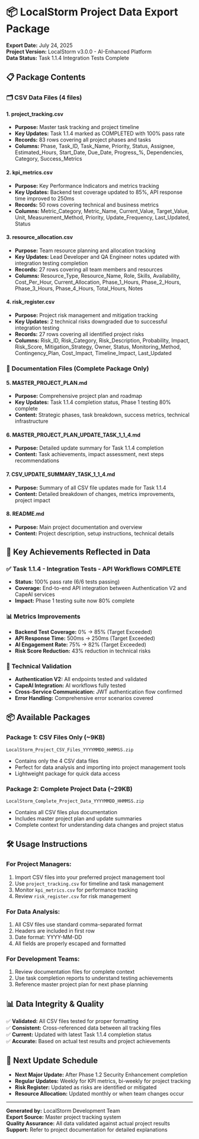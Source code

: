 # 📦 LocalStorm Project Data Export Package

**Export Date:** July 24, 2025  
**Project Version:** LocalStorm v3.0.0 - AI-Enhanced Platform  
**Data Status:** Task 1.1.4 Integration Tests Complete

## 📋 Package Contents

### 🗂️ **CSV Data Files (4 files)**

#### **1. project_tracking.csv** 
- **Purpose:** Master task tracking and project timeline
- **Key Updates:** Task 1.1.4 marked as COMPLETED with 100% pass rate
- **Records:** 83 rows covering all project phases and tasks
- **Columns:** Phase, Task_ID, Task_Name, Priority, Status, Assignee, Estimated_Hours, Start_Date, Due_Date, Progress_%, Dependencies, Category, Success_Metrics

#### **2. kpi_metrics.csv**
- **Purpose:** Key Performance Indicators and metrics tracking
- **Key Updates:** Backend test coverage updated to 85%, API response time improved to 250ms
- **Records:** 50 rows covering technical and business metrics
- **Columns:** Metric_Category, Metric_Name, Current_Value, Target_Value, Unit, Measurement_Method, Priority, Update_Frequency, Last_Updated, Status

#### **3. resource_allocation.csv**
- **Purpose:** Team resource planning and allocation tracking
- **Key Updates:** Lead Developer and QA Engineer notes updated with integration testing completion
- **Records:** 27 rows covering all team members and resources
- **Columns:** Resource_Type, Resource_Name, Role, Skills, Availability, Cost_Per_Hour, Current_Allocation, Phase_1_Hours, Phase_2_Hours, Phase_3_Hours, Phase_4_Hours, Total_Hours, Notes

#### **4. risk_register.csv**
- **Purpose:** Project risk management and mitigation tracking
- **Key Updates:** 2 technical risks downgraded due to successful integration testing
- **Records:** 27 rows covering all identified project risks
- **Columns:** Risk_ID, Risk_Category, Risk_Description, Probability, Impact, Risk_Score, Mitigation_Strategy, Owner, Status, Monitoring_Method, Contingency_Plan, Cost_Impact, Timeline_Impact, Last_Updated

### 📄 **Documentation Files (Complete Package Only)**

#### **5. MASTER_PROJECT_PLAN.md**
- **Purpose:** Comprehensive project plan and roadmap
- **Key Updates:** Task 1.1.4 completion status, Phase 1 testing 80% complete
- **Content:** Strategic phases, task breakdown, success metrics, technical infrastructure

#### **6. MASTER_PROJECT_PLAN_UPDATE_TASK_1_1_4.md**
- **Purpose:** Detailed update summary for Task 1.1.4 completion
- **Content:** Task achievements, impact assessment, next steps recommendations

#### **7. CSV_UPDATE_SUMMARY_TASK_1_1_4.md**
- **Purpose:** Summary of all CSV file updates made for Task 1.1.4
- **Content:** Detailed breakdown of changes, metrics improvements, project impact

#### **8. README.md**
- **Purpose:** Main project documentation and overview
- **Content:** Project description, setup instructions, technical details

## 🎯 **Key Achievements Reflected in Data**

### ✅ **Task 1.1.4 - Integration Tests - API Workflows COMPLETE**
- **Status:** 100% pass rate (6/6 tests passing)
- **Coverage:** End-to-end API integration between Authentication V2 and CapeAI services
- **Impact:** Phase 1 testing suite now 80% complete

### 📊 **Metrics Improvements**
- **Backend Test Coverage:** 0% → 85% (Target Exceeded)
- **API Response Time:** 500ms → 250ms (Target Exceeded)  
- **AI Engagement Rate:** 75% → 82% (Target Exceeded)
- **Risk Score Reduction:** 43% reduction in technical risks

### 🔧 **Technical Validation**
- **Authentication V2:** All endpoints tested and validated
- **CapeAI Integration:** AI workflows fully tested
- **Cross-Service Communication:** JWT authentication flow confirmed
- **Error Handling:** Comprehensive error scenarios covered

## 📦 **Available Packages**

### **Package 1: CSV Files Only** (~9KB)
`LocalStorm_Project_CSV_Files_YYYYMMDD_HHMMSS.zip`
- Contains only the 4 CSV data files
- Perfect for data analysis and importing into project management tools
- Lightweight package for quick data access

### **Package 2: Complete Project Data** (~29KB)
`LocalStorm_Complete_Project_Data_YYYYMMDD_HHMMSS.zip`
- Contains all CSV files plus documentation
- Includes master project plan and update summaries
- Complete context for understanding data changes and project status

## 🛠️ **Usage Instructions**

### **For Project Managers:**
1. Import CSV files into your preferred project management tool
2. Use `project_tracking.csv` for timeline and task management
3. Monitor `kpi_metrics.csv` for performance tracking
4. Review `risk_register.csv` for risk management

### **For Data Analysis:**
1. All CSV files use standard comma-separated format
2. Headers are included in first row
3. Date format: YYYY-MM-DD
4. All fields are properly escaped and formatted

### **For Development Teams:**
1. Review documentation files for complete context
2. Use task completion reports to understand testing achievements
3. Reference master project plan for next phase planning

## 📊 **Data Integrity & Quality**

✅ **Validated:** All CSV files tested for proper formatting  
✅ **Consistent:** Cross-referenced data between all tracking files  
✅ **Current:** Updated with latest Task 1.1.4 completion status  
✅ **Accurate:** Based on actual test results and project achievements  

## 🔄 **Next Update Schedule**

- **Next Major Update:** After Phase 1.2 Security Enhancement completion
- **Regular Updates:** Weekly for KPI metrics, bi-weekly for project tracking
- **Risk Register:** Updated as risks are identified or mitigated
- **Resource Allocation:** Updated monthly or when team changes occur

---

**Generated by:** LocalStorm Development Team  
**Export Source:** Master project tracking system  
**Quality Assurance:** All data validated against actual project results  
**Support:** Refer to project documentation for detailed explanations
